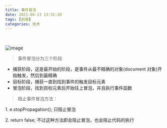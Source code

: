 ```yaml
---
title: 事件冒泡
date: 2021-04-13 13:32:20
tags: [前端]
categories: 技术
---
```

 

![image](/assets/事件冒泡图.png)



> 事件冒泡分为三个阶段


- 捕获阶段，这是最开始的阶段，是事件从最不精确的对象(document 对象)开始触发，然后到最精确
- 目标阶段，捕获一直到找到事件的触发目标元素
- 冒泡阶段，找到目标元素后开始往上冒泡，并且执行事件函数


> 阻止事件冒泡方法：


1. e.stopPropagation(); 只阻止冒泡


2. return false; 不过这种方法即会阻止冒泡，也会阻止代码的执行